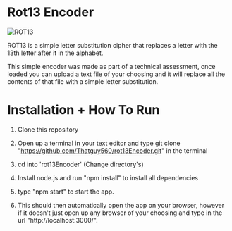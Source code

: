 # Rot13 Encoder

![ROT13](https://upload.wikimedia.org/wikipedia/commons/3/33/ROT13_table_with_example.svg)

ROT13 is a simple letter substitution cipher that replaces a letter with the 13th letter after it in the alphabet. 

This simple encoder was made as part of a technical assessment, once loaded you can upload a text file of your choosing and it will replace all the contents of that file with a simple letter substitution.

# Installation + How To Run

1. Clone this repository

2. Open up a terminal in your text editor and type git clone "https://github.com/Thatguy560/rot13Encoder.git" in the terminal

3. cd into 'rot13Encoder' (Change directory's)

4. Install node.js and run "npm install" to install all dependencies

5. type "npm start" to start the app.

6. This should then automatically open the app on your browser, however if it doesn't just open up any browser of your choosing and type in the url "http://localhost:3000/".
